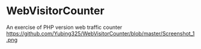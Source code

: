 # WebVisitorCounter
An exercise of PHP version web traffic counter
https://github.com/Yubing325/WebVisitorCounter/blob/master/Screenshot_1.png
